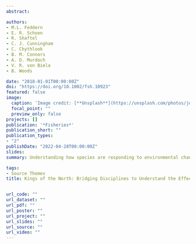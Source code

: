```yaml
---
abstract:

authors:
- M.L. Feddern
- E. R. Schoen
- R. Shaftel
- C. J. Cunningham
- C. Chythlook
- B. M. Connors
- A. D. Murdoch
- V. R. von Biela
- B. Woods

date: "2018-01-01T00:00:00Z"
doi: "https://doi.org/10.1002/fsh.10923"
featured: false
image:
  caption: 'Image credit: [**Unsplash**](https://unsplash.com/photos/jdD8gXaTZsc)'
  focal_point: ""
  preview_only: false
projects: []
publication: '*Fisheries*'
publication_short: ""
publication_types:
- "2"
publishDate: "2022-04-28T00:00:00Z"
slides: 
summary: Understanding how species are responding to environmental change is a central challenge for stewards and managers of fish and wildlife who seek to maintain harvest opportunities for communities and Indigenous peoples. This is a particularly daunting but increasingly important task in remote, high-latitude regions where environmental conditions are changing rapidly and data collection is logistically difficult. The Arctic–Yukon– Kuskokwim (AYK) region encompasses the northern extent of the Chinook Salmon Oncorhynchus tshawytscha range where populations are experiencing rapid rates of environmental change across both freshwater and marine habitats due to global climate change. Climate–salmon interactions in the AYK region are a particularly pressing issue as many local communities have a deep reliance on a subsistence way of life. Here, we synthesize perspectives shared at a recent workshop on Chinook Salmon declines in the AYK region. The objectives were to discuss current understandings of climate–Chinook Salmon interactions, develop a set of outstanding questions, review available data and its limitations in addressing these questions, and describe the perspectives expressed by participants in this workshop from diverse backgrounds. We conclude by suggesting pathways forward to integrate different types of information and build relationships among communities, academic partners, and fishery management agencies.

tags:
- Source Themes
title: Kings of the North: Bridging Disciplines to Understand the Effects of Changing Climate on Chinook Salmon in the Arctic–Yukon–Kuskokwim Region


url_code: ""
url_dataset: ""
url_pdf: ""
url_poster: ""
url_project: ""
url_slides: ""
url_source: ""
url_video: ""
---
```

